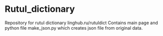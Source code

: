 # Rutul_dictionary
Repository for rutul dictionary linghub.ru/rutuldict
Contains main page and python file make_json.py which creates json file from original data. 
